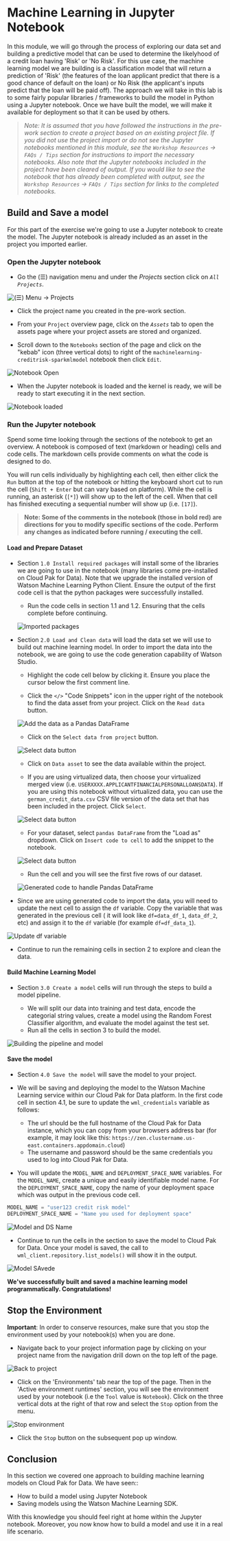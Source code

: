 # Machine Learning in Jupyter Notebook

In this module, we will go through the process of exploring our data set and building a predictive model that can be used to determine the likelyhood of a credit loan having 'Risk' or 'No Risk'. For this use case, the machine learning model we are building is a classification model that will return a prediction of 'Risk' (the features of the loan applicant predict that there is a good chance of default on the loan) or No Risk (the applicant's inputs predict that the loan will be paid off). The approach we will take in this lab is to some fairly popular libraries / frameworks to build the model in Python using a Jupyter notebook. Once we have built the model, we will make it available for deployment so that it can be used by others.

> *Note: It is assumed that you have followed the instructions in the pre-work section to create a project based on an existing project file. If you did not use the project import or do not see the Jupyter notebooks mentioned in this module, see the `Workshop Resources` -> `FAQs / Tips` section for instructions to import the necessary notebooks. Also note that the Jupyter notebooks included in the project have been cleared of output. If you would like to see the notebook that has already been completed with output, see the `Workshop Resources` -> `FAQs / Tips` section for links to the completed notebooks.*

## Build and Save a model

For this part of the exercise we're going to use a Jupyter notebook to create the model. The Jupyter notebook is already included as an asset in the project you imported earlier.

### Open the Jupyter notebook

* Go the (☰) navigation menu and under the *Projects* section click on *`All Projects`*.

![(☰) Menu -> Projects](../images/navigation/menu-projects.png)

* Click the project name you created in the pre-work section.

* From your `Project` overview page, click on the *`Assets`* tab to open the assets page where your project assets are stored and organized.

* Scroll down to the `Notebooks` section of the page and click on the "kebab" icon (three vertical dots) to right of the `machinelearning-creditrisk-sparkmlmodel` notebook then click `Edit`.

![Notebook Open](../images/ml/mljupyter-open-notebook.png)

* When the Jupyter notebook is loaded and the kernel is ready, we will be ready to start executing it in the next section.

![Notebook loaded](../images/ml/mljupyter-notebook-loaded.png)

### Run the Jupyter notebook

Spend some time looking through the sections of the notebook to get an overview. A notebook is composed of text (markdown or heading) cells and code cells. The markdown cells provide comments on what the code is designed to do.

You will run cells individually by highlighting each cell, then either click the `Run` button at the top of the notebook or hitting the keyboard short cut to run the cell (`Shift + Enter` but can vary based on platform). While the cell is running, an asterisk (`[*]`) will show up to the left of the cell. When that cell has finished executing a sequential number will show up (i.e. `[17]`).

> **Note: Some of the comments in the notebook (those in bold red) are directions for you to modify specific sections of the code. Perform any changes as indicated before running / executing the cell.**

#### Load and Prepare Dataset

* Section `1.0 Install required packages` will install some of the libraries we are going to use in the notebook (many libraries come pre-installed on Cloud Pak for Data). Note that we upgrade the installed version of Watson Machine Learning Python Client. Ensure the output of the first code cell is that the python packages were successfully installed.

    * Run the code cells in section 1.1 and 1.2. Ensuring that the cells complete before continuing.

    ![Imported packages](../images/ml/mljupyter-packages-installed.png)

* Section `2.0 Load and Clean data` will load the data set we will use to build out machine learning model. In order to import the data into the notebook, we are going to use the code generation capability of Watson Studio.

    * Highlight the code cell below by clicking it. Ensure you place the cursor below the first comment line.

    * Click the `</>` "Code Snippets" icon in the upper right of the notebook to find the data asset from your project. Click on the `Read data` button.

    ![Add the data as a Pandas DataFrame](../images/ml/mljupyter-insert-dataframe.png)

    * Click on the `Select data from project` button.

    ![Select data button](../images/ml/mljupyter-select-data-button.png)

    * Click on `Data asset` to see the data available within the project. 

    * If you are using virtualized data, then choose your virtualized merged view (i.e. `USERXXXX.APPLICANTFINANCIALPERSONALLOANSDATA`). If you are using this notebook without virtualized data, you can use the `german_credit_data.csv` CSV file version of the data set that has been included in the project. Click `Select`.

    ![Select data button](../images/ml/mljupyter-select-data.png)

    * For your dataset, select `pandas DataFrame` from the "Load as" dropdown. Click on `Insert code to cell` to add the snippet to the notebook.

    ![Select data button](../images/ml/mljupyter-insert-code-to-cell.png)

    * Run the cell and you will see the first five rows of our dataset.

    ![Generated code to handle Pandas DataFrame](../images/ml/mljupyter-generated-code-dataframe.png)

* Since we are using generated code to import the data, you will need to update the next cell to assign the `df` variable. Copy the variable that was generated in the previous cell ( it will look like `df=data_df_1`, `data_df_2`, etc) and assign it to the `df` variable (for example `df=df_data_1`).

![Update df variable](../images/ml/mljupyter-update-dataframe-variable.png)

* Continue to run the remaining cells in section 2 to explore and clean the data.

#### Build Machine Learning Model

* Section `3.0 Create a model` cells will run through the steps to build a model pipeline.

    * We will split our data into training and test data, encode the categorial string values, create a model using the Random Forest Classifier algorithm, and evaluate the model against the test set.
    * Run all the cells in section 3 to build the model.

![Building the pipeline and model](../images/ml/mljupyter-buid-pipeline-and-model.png)

#### Save the model

* Section `4.0 Save the model` will save the model to your project.

* We will be saving and deploying the model to the Watson Machine Learning service within our Cloud Pak for Data platform. In the first code cell in section 4.1, be sure to update the `wml_credentials` variable as follows:

    * The url should be the full hostname of the Cloud Pak for Data instance, which you can copy from your browsers address bar (for example, it may look like this: `https://zen.clustername.us-east.containers.appdomain.cloud`)
    * The username and password should be the same credentials you used to log into Cloud Pak for Data.

* You will update the `MODEL_NAME` and `DEPLOYMENT_SPACE_NAME` variables. For the `MODEL_NAME`, create a unique and easily identifiable model name. For the `DEPLOYMENT_SPACE_NAME`, copy the name of your deployment space which was output in the previous code cell.

```python
MODEL_NAME = "user123 credit risk model"
DEPLOYMENT_SPACE_NAME = "Name you used for deployment space"
```

![Model and DS Name](../images/ml/mljupyter-model-ds-name.png)

* Continue to run the cells in the section to save the model to Cloud Pak for Data. Once your model is saved, the call to `wml_client.repository.list_models()` will show it in the output.

![Model SAvede](../images/ml/mljupyter-listmodels-output.png)

**We've successfully built and saved a machine learning model programmatically. Congratulations!**

## Stop the Environment

**Important**: In order to conserve resources, make sure that you stop the environment used by your notebook(s) when you are done.

* Navigate back to your project information page by clicking on your project name from the navigation drill down on the top left of the page.

![Back to project](../images/ml/navigate-to-project.png)

* Click on the 'Environments' tab near the top of the page. Then in the 'Active environment runtimes' section, you will see the environment used by your notebook (i.e the `Tool` value is `Notebook`). Click on the three vertical dots at the right of that row and select the `Stop` option from the menu.

![Stop environment](../images/ml/stop-notebook-environment.png)

* Click the `Stop` button on the subsequent pop up window.

## Conclusion

In this section we covered one approach to building machine learning models on Cloud Pak for Data. We have seen::

* How to build a model using Jupyter Notebook
* Saving models using the Watson Machine Learning SDK.

With this knowledge you should feel right at home within the Jupyter notebook. Moreover, you now know how to build a model and use it in a real life scenario.
